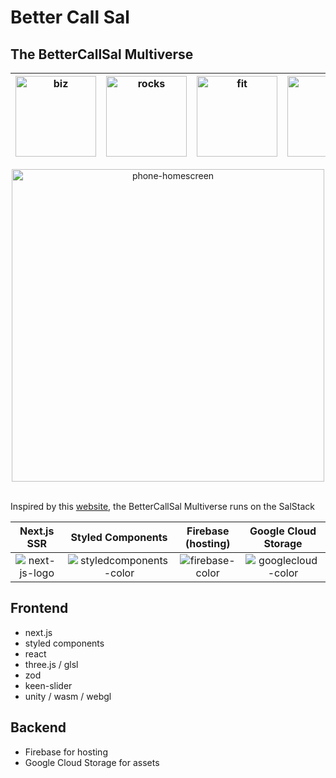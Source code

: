 # Better Call Sal

## The BetterCallSal Multiverse

| <a href="https://bettercallsal.biz" target="_blank"><img src="https://storage.googleapis.com/bcs-assets/images/biz/sal-left.webp" alt="biz" style="width:129px" /></a> | <a href="https://bettercallsal.rocks" target="_blank"><img src="https://storage.googleapis.com/bcs-assets/images/rocks/spinning.rocks.left.webp" alt="rocks" style="width:129px" /></a> | <a href="https://bettercallsal.fit" target="_blank"><img src="https://storage.googleapis.com/bcs-assets/images/fit/shweaty-left.webp" alt="fit" style="width:129px" /></a> | <a href="https://bettercallsal.art" target="_blank"><img src="https://storage.googleapis.com/bcs-assets/images/art/spinning.art.left.webp" alt="art" style="width:129px" /></a> | <a href="https://bettercallsal.games" target="_blank"><img src="https://storage.googleapis.com/bcs-assets/images/games/spinning.games.left.webp" alt="games" style="width:129px" /></a> | <a href="https://bettercallsal.construction" target="_blank"><img src="https://storage.googleapis.com/bcs-assets/images/construction/spinning.construction.left-aspect.png" alt="construction" style="width:129px" /></a> | <a href="https://bettercallsal.gallery" target="_blank"><img src="https://storage.googleapis.com/bcs-assets/images/gallery/gallery-left-sm.png" alt="gallery" style="width:129px" /></a> |
| :--------------------------------------------------------------------------------------------------------------------------------------------------------------------: | :-------------------------------------------------------------------------------------------------------------------------------------------------------------------------------------: | :------------------------------------------------------------------------------------------------------------------------------------------------------------------------: | :-----------------------------------------------------------------------------------------------------------------------------------------------------------------------------: | :-------------------------------------------------------------------------------------------------------------------------------------------------------------------------------------: | :-----------------------------------------------------------------------------------------------------------------------------------------------------------------------------------------------------------------------: | :--------------------------------------------------------------------------------------------------------------------------------------------------------------------------------------: |

<div align="center">
   <img src="https://storage.googleapis.com/bcs-assets/images/phone-homescreen.png" alt="phone-homescreen" style="width:500px" />
</div>
<br />

Inspired by this [website](http://bettercallsaul.amc.com), the BetterCallSal Multiverse runs on the SalStack

|                                                        Next.js SSR                                                        |                                                          Styled Components                                                          |                                                     Firebase (hosting)                                                      |                                                      Google Cloud Storage                                                      |
| :-----------------------------------------------------------------------------------------------------------------------: | :---------------------------------------------------------------------------------------------------------------------------------: | :-------------------------------------------------------------------------------------------------------------------------: | :----------------------------------------------------------------------------------------------------------------------------: |
| ![next-js-logo](https://github.com/raedatoui/bettercallsal-multiverse/assets/327971/224662b4-94ef-4a03-984f-ca294a666d30) | ![styledcomponents-color](https://github.com/raedatoui/bettercallsal-multiverse/assets/327971/65e27653-7602-4095-888b-8fa7e1e3bb92) | ![firebase-color](https://github.com/raedatoui/bettercallsal-multiverse/assets/327971/3b9a3a6e-6f44-435b-a146-c2543575729a) | ![googlecloud-color](https://github.com/raedatoui/bettercallsal-multiverse/assets/327971/292e068f-16cd-4aad-bf94-eddd364e5bba) |

## Frontend

-   next.js
-   styled components
-   react
-   three.js / glsl
-   zod
-   keen-slider
-   unity / wasm / webgl

## Backend

-   Firebase for hosting
-   Google Cloud Storage for assets
